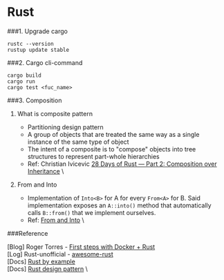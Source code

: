 # Rust

###1. Upgrade cargo

```shell
rustc --version
rustup update stable
```

###2. Cargo cli-command

```shell
cargo build
cargo run
cargo test <fuc_name>
```

###3. Composition

1. What is composite pattern
    - Partitioning design pattern
    - A group of objects that are treated the same way as a single instance of the same type of object
    - The intent of a composite is to "compose" objects into tree structures to represent part-whole hierarchies
    - Ref: Christian Ivicevic [28 Days of Rust — Part 2: Composition over Inheritance](https://medium.com/comsystoreply/28-days-of-rust-part-2-composition-over-inheritance-cab1b106534a) \

2. From and Into
   - Implementation of `Into<B>` for A for every `From<A>` for B. Said implementation exposes an `A::into()` method that automatically calls `B::from()` that we implement ourselves.
   - Ref: [From and Into](https://doc.rust-lang.org/rust-by-example/conversion/from_into.html) \
   

###Reference

[Blog] Roger Torres - [First steps with Docker + Rust](https://dev.to/rogertorres/first-steps-with-docker-rust-30oi) \
[Log] Rust-unofficial - [awesome-rust](https://github.com/rust-unofficial/awesome-rust#audio-and-music) \
[Docs] [Rust by example](https://doc.rust-lang.org/rust-by-example/hello.html) \
[Docs] [Rust design pattern](https://rust-unofficial.github.io/patterns/intro.html) \
